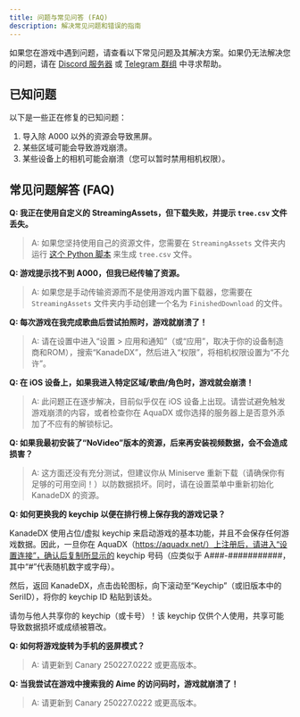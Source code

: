 ```yaml
---
title: 问题与常见问答 (FAQ)
description: 解决常见问题和错误的指南
---
```


如果您在游戏中遇到问题，请查看以下常见问题及其解决方案。如果仍无法解决您的问题，请在 [Discord 服务器](https://kdx.nightcord.com.de/zh/general/community) 或 [Telegram 群组](https://kdx.nightcord.com.de/zh/general/community) 中寻求帮助。

## 已知问题

以下是一些正在修复的已知问题：

1. 导入除 A000 以外的资源会导致黑屏。
2. 某些区域可能会导致游戏崩溃。
3. 某些设备上的相机可能会崩溃（您可以暂时禁用相机权限）。

## 常见问题解答 (FAQ)

**Q: 我正在使用自定义的 StreamingAssets，但下载失败，并提示 `tree.csv` 文件丢失。**

> A: 如果您坚持使用自己的资源文件，您需要在 `StreamingAssets` 文件夹内运行 [这个 Python 脚本](/misc/scripts/tree.py) 来生成 `tree.csv` 文件。

**Q: 游戏提示找不到 A000，但我已经传输了资源。**

> A: 如果您是手动传输资源而不是使用游戏内置下载器，您需要在 `StreamingAssets` 文件夹内手动创建一个名为 `FinishedDownload` 的文件。

**Q: 每次游戏在我完成歌曲后尝试拍照时，游戏就崩溃了！**

> A: 请在设置中进入“设置 > 应用和通知”（或“应用”，取决于你的设备制造商和ROM），搜索“KanadeDX”，然后进入“权限”，将相机权限设置为“不允许”。

**Q: 在 iOS 设备上，如果我进入特定区域/歌曲/角色时，游戏就会崩溃！**

> A: 此问题正在逐步解决，目前似乎仅在 iOS 设备上出现。请尝试避免触发游戏崩溃的内容，或者检查你在 AquaDX 或你选择的服务器上是否意外添加了不应有的解锁标记。

**Q: 如果我最初安装了“NoVideo”版本的资源，后来再安装视频数据，会不会造成损害？**

> A: 这方面还没有充分测试，但建议你从 Miniserve 重新下载（请确保你有足够的可用空间！）以防数据损坏。同时，请在设置菜单中重新初始化 KanadeDX 的资源。

**Q: 如何更换我的 keychip 以便在排行榜上保存我的游戏记录？**

KanadeDX 使用占位/虚拟 keychip 来启动游戏的基本功能，并且不会保存任何游戏数据。因此，一旦你在 AquaDX（https://aquadx.net/）上注册后，请进入“设置连接”，确认后复制所显示的 keychip 号码（应类似于 A###-###########，其中“#”代表随机数字或字母）。

然后，返回 KanadeDX，点击齿轮图标，向下滚动至“Keychip”（或旧版本中的 SeriID），将你的 keychip ID 粘贴到该处。

请勿与他人共享你的 keychip（或卡号）！该 keychip 仅供个人使用，共享可能导致数据损坏或成绩被篡改。

**Q: 如何将游戏旋转为手机的竖屏模式？**

> A: 请更新到 Canary 250227.0222 或更高版本。

**Q: 当我尝试在游戏中搜索我的 Aime 的访问码时，游戏就崩溃了！**

> A: 请更新到 Canary 250227.0222 或更高版本。
